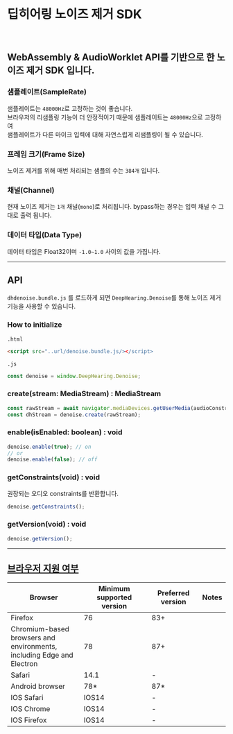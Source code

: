 # 딥히어링 노이즈 제거 SDK
<br>

<h2>WebAssembly & AudioWorklet API를 기반으로 한 노이즈 제거 SDK 입니다.</h2>

### 샘플레이트(SampleRate)
샘플레이트는 <code>48000Hz</code>로 고정하는 것이 좋습니다.<br>
브라우저의 리샘플링 기능이 더 안정적이기 때문에 샘플레이트는 <code>48000Hz</code>으로 고정하여<br>
샘플레이트가 다른 마이크 입력에 대해 자연스럽게 리샘플링이 될 수 있습니다.

### 프레임 크기(Frame Size)
노이즈 제거를 위해 매번 처리되는 샘플의 수는 <code>384개</code> 입니다.

### 채널(Channel)
현재 노이즈 제거는 <code>1개</code> 채널(<code>mono</code>)로 처리됩니다. bypass하는 경우는 입력 채널 수 그대로 출력 됩니다.

### 데이터 타입(Data Type)
데이터 타입은 Float32이며 <code>-1.0~1.0</code> 사이의 값을 가집니다.

<hr>

## API
<code>dhdenoise.bundle.js</code> 를 로드하게 되면 <code>DeepHearing.Denoise</code>를 통해 노이즈 제거 기능을 사용할 수 있습니다.

### How to initialize
<code>.html</code>
```html
<script src="..url/denoise.bundle.js/></script>
```
<code>.js</code>
```javascript
const denoise = window.DeepHearing.Denoise;
```

### create(stream: MediaStream) : MediaStream

```javascript 
const rawStream = await navigator.mediaDevices.getUserMedia(audioConstraints);
const dhStream = denoise.create(rawStream);
```

### enable(isEnabled: boolean) : void

```javascript 
denoise.enable(true); // on
// or
denoise.enable(false); // off
```

### getConstraints(void) : void
권장되는 오디오 constraints를 반환합니다.
```javascript 
denoise.getConstraints();
```

### getVersion(void) : void
```javascript 
denoise.getVersion();
```

<hr>

<h2><a href="https://aws.github.io/amazon-chime-sdk-js/modules/amazonvoice_focus.html#browser-compatibility">브라우저 지원 여부</a></h2>

|Browser| Minimum supported version | Preferred version | Notes |
|-------|---------------------------|-------------------|-------|
|Firefox|76|83+||
|Chromium-based<br>browsers and environments,<br>including Edge and Electron|78|87+||
|Safari|14.1|-||
|Android browser|78*|87*||
|IOS Safari|IOS14|-||
|IOS Chrome|IOS14|-||
|IOS Firefox|IOS14|-||


